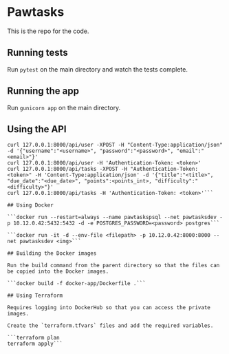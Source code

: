 # Pawtasks

This is the repo for the code.

## Running tests

Run `pytest` on the main directory and watch the tests complete.

## Running the app

Run `gunicorn app` on the main directory.

## Using the API

```curl 127.0.0.1:8000/api/login -XPOST -d '{"username":"<username>", "password":"<password>"}' -H 'Content-type: application/json'
curl 127.0.0.1:8000/api/user -XPOST -H "Content-Type:application/json" -d '{"username":"<username>", "password":"<password>", "email":"<email>"}'
curl 127.0.0.1:8000/api/user -H 'Authentication-Token: <token>'
curl 127.0.0.1:8000/api/tasks -XPOST -H "Authentication-Token: <token>" -H 'Content-Type:application/json' -d '{"title":"<title>", "due_date":"<due_date>", "points":<points_int>, "difficulty":"<difficulty>"}'
curl 127.0.0.1:8000/api/tasks -H 'Authentication-Token: <token>'```

## Using Docker

```docker run --restart=always --name pawtaskspsql --net pawtasksdev -p 10.12.0.42:5432:5432 -d -e POSTGRES_PASSWORD=<password> postgres```

```docker run -it -d --env-file <filepath> -p 10.12.0.42:8000:8000 --net pawtasksdev <img>```

## Building the Docker images

Run the build command from the parent directory so that the files can be copied into the Docker images.

```docker build -f docker-app/Dockerfile .```

## Using Terraform

Requires logging into DockerHub so that you can access the private images.

Create the `terraform.tfvars` files and add the required variables.

```terraform plan
terraform apply```
